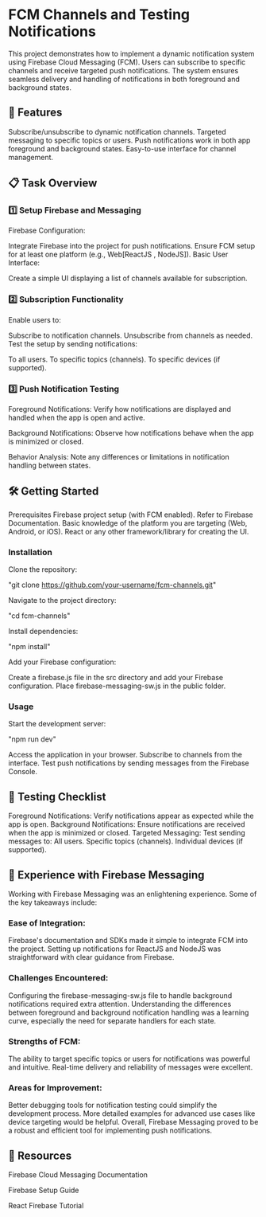 # FCM Channels and Testing Notifications
This project demonstrates how to implement a dynamic notification system using Firebase Cloud Messaging (FCM). Users can subscribe to specific channels and receive targeted push notifications. The system ensures seamless delivery and handling of notifications in both foreground and background states.

## 🚀 Features
Subscribe/unsubscribe to dynamic notification channels.
Targeted messaging to specific topics or users.
Push notifications work in both app foreground and background states.
Easy-to-use interface for channel management.
## 📋 Task Overview
### 1️⃣ Setup Firebase and Messaging
Firebase Configuration:

Integrate Firebase into the project for push notifications.
Ensure FCM setup for at least one platform (e.g., Web[ReactJS , NodeJS]).
Basic User Interface:

Create a simple UI displaying a list of channels available for subscription.
### 2️⃣ Subscription Functionality
Enable users to:

Subscribe to notification channels.
Unsubscribe from channels as needed.
Test the setup by sending notifications:

To all users.
To specific topics (channels).
To specific devices (if supported).
### 3️⃣ Push Notification Testing
Foreground Notifications:
Verify how notifications are displayed and handled when the app is open and active.

Background Notifications:
Observe how notifications behave when the app is minimized or closed.

Behavior Analysis:
Note any differences or limitations in notification handling between states.

## 🛠️ Getting Started
Prerequisites
Firebase project setup (with FCM enabled).
Refer to Firebase Documentation.
Basic knowledge of the platform you are targeting (Web, Android, or iOS).
React or any other framework/library for creating the UI.

### Installation
Clone the repository:

"git clone https://github.com/your-username/fcm-channels.git"

Navigate to the project directory:

"cd fcm-channels"

Install dependencies:

"npm install"

Add your Firebase configuration:

Create a firebase.js file in the src directory and add your Firebase configuration.
Place firebase-messaging-sw.js in the public folder.

### Usage
Start the development server:

"npm run dev"

Access the application in your browser.
Subscribe to channels from the interface.
Test push notifications by sending messages from the Firebase Console.
## 🧪 Testing Checklist
Foreground Notifications: Verify notifications appear as expected while the app is open.
Background Notifications: Ensure notifications are received when the app is minimized or closed.
Targeted Messaging: Test sending messages to:
All users.
Specific topics (channels).
Individual devices (if supported).
## 📝 Experience with Firebase Messaging
Working with Firebase Messaging was an enlightening experience. Some of the key takeaways include:

### Ease of Integration:
Firebase's documentation and SDKs made it simple to integrate FCM into the project. Setting up notifications for ReactJS and NodeJS was straightforward with clear guidance from Firebase.

### Challenges Encountered:

Configuring the firebase-messaging-sw.js file to handle background notifications required extra attention.
Understanding the differences between foreground and background notification handling was a learning curve, especially the need for separate handlers for each state.
### Strengths of FCM:

The ability to target specific topics or users for notifications was powerful and intuitive.
Real-time delivery and reliability of messages were excellent.
### Areas for Improvement:

Better debugging tools for notification testing could simplify the development process.
More detailed examples for advanced use cases like device targeting would be helpful.
Overall, Firebase Messaging proved to be a robust and efficient tool for implementing push notifications.

## 📖 Resources
Firebase Cloud Messaging Documentation

Firebase Setup Guide

React Firebase Tutorial
